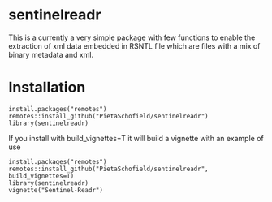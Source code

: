 # sentinelreadr

This is a currently a very simple package with few functions to enable the extraction of xml data embedded in RSNTL file which are files with a mix of binary metadata and xml. 

# Installation

```
install.packages("remotes")
remotes::install_github("PietaSchofield/sentinelreadr")
library(sentinelreadr)
```

If you install with build_vignettes=T it will build a vignette with an example of use

```
install.packages("remotes")
remotes::install_github("PietaSchofield/sentinelreadr", build_vignettes=T)
library(sentinelreadr)
vignette("Sentinel-Readr")
```
